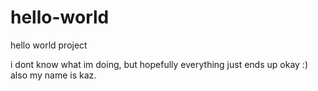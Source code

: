 # hello-world
hello world project

i dont know what im doing, but hopefully everything just ends up okay :)
also my name is kaz.
